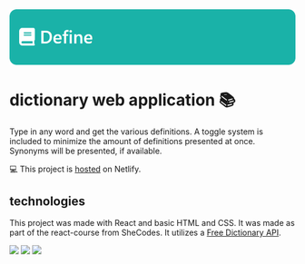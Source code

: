 <img src="./assets/define-logo.png"/>

# dictionary web application :books:
Type in any word and get the various definitions.
A toggle system is included to minimize the amount of definitions presented at once.
Synonyms will be presented, if available.



:computer: This project is [hosted](https://tiny-cactus-7bc529.netlify.app/) on Netlify.

## technologies
This project was made with React and basic HTML and CSS.
It was made as part of the react-course from SheCodes. 
It utilizes a [Free Dictionary API](https://dictionaryapi.dev/).

<img src="https://img.shields.io/badge/-HTML-1ab2a8"/> <img src="https://img.shields.io/badge/-CSS-158982"/> <img src="https://img.shields.io/badge/-React-1ab2a8"/>



